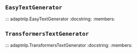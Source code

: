 ## `EasyTextGenerator`

::: adaptnlp.EasyTextGenerator
    :docstring:
    :members:

## `TransformersTextGenerator`

::: adaptnlp.TransformersTextGenerator
    :docstring:
    :members:
